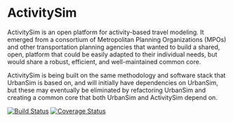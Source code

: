 ActivitySim
===========
ActivitySim is an open platform for activity-based travel modeling.  It emerged from a consortium of Metropolitan Planning Organizations (MPOs) and other transportation planning agencies that wanted to build a shared, open, platform that could be easily adapted to their individual needs, but would share a robust, efficient, and well-maintained common core.

ActivitySim is being built on the same methodology and software stack that UrbanSim is based on, and will initially have dependencies on UrbanSim, but these may eventually be eliminated by refactoring UrbanSim and creating a common core that both UrbanSim and ActivitySim depend on.

[![Build Status](https://travis-ci.org/synthicity/activitysim.svg?branch=master)](https://travis-ci.org/synthicity/activitysim) [![Coverage Status](https://coveralls.io/repos/synthicity/activitysim/badge.png?branch=master)](https://coveralls.io/r/synthicity/activitysim?branch=master)

